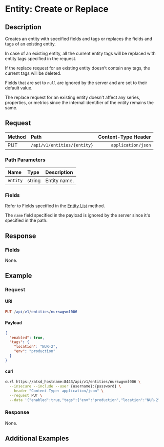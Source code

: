 # Entity: Create or Replace

## Description

Creates an entity with specified fields and tags or replaces the fields and tags of an existing entity.

In case of an existing entity, all the current entity tags will be replaced with entity tags specified in the request.

If the replace request for an existing entity doesn't contain any tags, the current tags will be deleted.

Fields that are set to `null` are ignored by the server and are set to their default value.

The replace request for an existing entity doesn't affect any series, properties, or metrics since the internal identifier of the entity remains the same.

## Request

| **Method** | **Path** | **Content-Type Header**|
|:---|:---|---:|
| PUT | `/api/v1/entities/{entity}` | `application/json` |

### Path Parameters

|**Name**|**Type**|**Description**|
|:---|:---|:---|
| `entity` |string|Entity name.|

### Fields

Refer to Fields specified in the [Entity List](list.md#fields) method.

The `name` field specified in the payload is ignored by the server since it's specified in the path.

## Response

### Fields

None.

## Example

### Request

#### URI

```elm
PUT /api/v1/entities/nurswgvml006
```

#### Payload

```json
{
  "enabled": true,
  "tags": {
    "location": "NUR-2",
    "env": "production"
  }
}
```

#### curl

```bash
curl https://atsd_hostname:8443/api/v1/entities/nurswgvml006 \
  --insecure --include --user {username}:{password} \
  --header "Content-Type: application/json" \
  --request PUT \
  --data '{"enabled":true,"tags":{"env":"production","location":"NUR-2"}}'
```

### Response

None.

## Additional Examples
